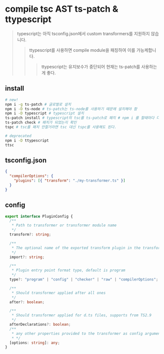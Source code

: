 # compile tsc AST ts-patch & ttypescript

> typescript는 아직 tsconfig.json에서 custom transformers를 지원하지 않습니다.
>
> > ttypescript를 사용하면 compile module을 패칭하여 이를 가능케합니다.
> >
> > > ttypescript는 유지보수가 중단되어 현재는 ts-patch를 사용하는게 좋다.

## install

```sh
# new!
npm i -g ts-patch # 글로벌로 설치
npm i -D ts-node # ts-patch는 ts-node를 사용하기 때문에 설치해야 함
npm i -D typescript # typescript 설치
ts-patch install # typescript의 tsc를 ts-patch로 패치 # npm i 를 할때마다 다시 해줘야함 prepare script에 추가하면 npm i 할때마다 자동으로 실행해줌
ts-patch check # 패치가 되었는지 확인
tspc # tsc를 패치 안할거라면 tsc 대신 tspc를 사용해도 된다.

# deprecated
npm i -D ttypescript
ttsc
```

## tsconfig.json

```json
{
  "compilerOptions": {
    "plugins": [{ "transform": "./my-transformer.ts" }]
  }
}
```

## config

```ts
export interface PluginConfig {
  /**
   * Path to transformer or transformer module name
   */
  transform?: string;

  /**
   * The optional name of the exported transform plugin in the transform module.
   */
  import?: string;

  /**
   * Plugin entry point format type, default is program
   */
  type?: "program" | "config" | "checker" | "raw" | "compilerOptions";

  /**
   * Should transformer applied after all ones
   */
  after?: boolean;

  /**
   * Should transformer applied for d.ts files, supports from TS2.9
   */
  afterDeclarations?: boolean;
  /**
   * any other properties provided to the transformer as config argument
   * */
  [options: string]: any;
}
```
